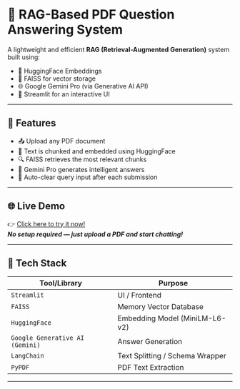 # 📄 RAG-Based PDF Question Answering System

A lightweight and efficient **RAG (Retrieval-Augmented Generation)** system built using:
- 🤗 HuggingFace Embeddings
- 🧠 FAISS for vector storage
- 🌐 Google Gemini Pro (via Generative AI API)
- 🎈 Streamlit for an interactive UI

---

## 🚀 Features

- 📤 Upload any PDF document
- 🧩 Text is chunked and embedded using HuggingFace
- 🔍 FAISS retrieves the most relevant chunks
- 🤖 Gemini Pro generates intelligent answers
- 🔄 Auto-clear query input after each submission

---

## 🌐 Live Demo

👉 [Click here to try it now!](https://rag-based-system-genai.streamlit.app/)  
_**No setup required — just upload a PDF and start chatting!**_

---

## 🧱 Tech Stack

| Tool/Library         | Purpose                          |
|----------------------|----------------------------------|
| `Streamlit`          | UI / Frontend                    |
| `FAISS`              | Memory Vector Database           |
| `HuggingFace`        | Embedding Model (MiniLM-L6-v2)   |
| `Google Generative AI (Gemini)` | Answer Generation     |
| `LangChain`          | Text Splitting / Schema Wrapper  |
| `PyPDF`              | PDF Text Extraction              |

---
